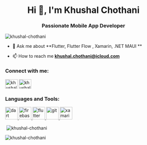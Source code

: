 <h1 align="center">Hi 👋, I'm Khushal Chothani</h1>
<h3 align="center">Passionate Mobile App Developer</h3>

<p align="left"> <img src="https://komarev.com/ghpvc/?username=khushal-chothani&label=Profile%20views&color=0e75b6&style=flat" alt="khushal-chothani" /> </p>

- 💬 Ask me about **Flutter, Flutter Flow , Xamarin, .NET MAUI **

- 📫 How to reach me **khushal.chothani@icloud.com**

<h3 align="left">Connect with me:</h3>
<p align="left">
<a href="https://twitter.com/khushal628" target="blank"><img align="center" src="https://raw.githubusercontent.com/rahuldkjain/github-profile-readme-generator/master/src/images/icons/Social/twitter.svg" alt="khushal628" height="30" width="40" /></a>
<a href="https://linkedin.com/in/khushal-chothani" target="blank"><img align="center" src="https://raw.githubusercontent.com/rahuldkjain/github-profile-readme-generator/master/src/images/icons/Social/linked-in-alt.svg" alt="khushal-chothani" height="30" width="40" /></a>
</p>

<h3 align="left">Languages and Tools:</h3>
<p align="left"> <a href="https://dart.dev" target="_blank" rel="noreferrer"> <img src="https://www.vectorlogo.zone/logos/dartlang/dartlang-icon.svg" alt="dart" width="40" height="40"/> </a> <a href="https://firebase.google.com/" target="_blank" rel="noreferrer"> <img src="https://www.vectorlogo.zone/logos/firebase/firebase-icon.svg" alt="firebase" width="40" height="40"/> </a> <a href="https://flutter.dev" target="_blank" rel="noreferrer"> <img src="https://www.vectorlogo.zone/logos/flutterio/flutterio-icon.svg" alt="flutter" width="40" height="40"/> </a> <a href="https://git-scm.com/" target="_blank" rel="noreferrer"> <img src="https://www.vectorlogo.zone/logos/git-scm/git-scm-icon.svg" alt="git" width="40" height="40"/> </a> <a href="https://dotnet.microsoft.com/apps/xamarin" target="_blank" rel="noreferrer"> <img src="https://raw.githubusercontent.com/detain/svg-logos/780f25886640cef088af994181646db2f6b1a3f8/svg/xamarin.svg" alt="xamarin" width="40" height="40"/> </a> </p>



<p>&nbsp;<img align="center" src="https://github-readme-stats.vercel.app/api?username=khushal-chothani&show_icons=true&locale=en" alt="khushal-chothani" /></p>

<p><img align="center" src="https://github-readme-streak-stats.herokuapp.com/?user=khushal-chothani&" alt="khushal-chothani" /></p>

